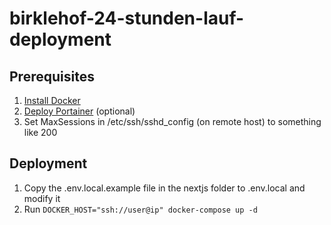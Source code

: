 # birklehof-24-stunden-lauf-deployment

## Prerequisites
1. [Install Docker](https://docs.docker.com/engine/install/ubuntu/)
2. [Deploy Portainer](https://docs.portainer.io/v/ce-2.11/start/install/server/docker/linux) (optional)
3. Set MaxSessions in /etc/ssh/sshd_config (on remote host) to something like 200

## Deployment
1. Copy the .env.local.example file in the nextjs folder to .env.local and modify it
2. Run `DOCKER_HOST="ssh://user@ip" docker-compose up -d`
